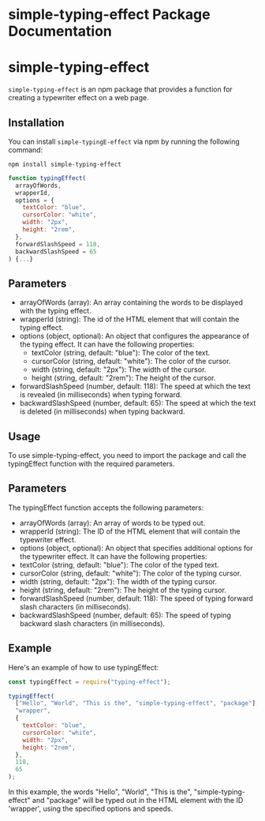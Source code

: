 # simple-typing-effect Package Documentation

# simple-typing-effect

`simple-typing-effect` is an npm package that provides a function for creating a typewriter effect on a web page.

## Installation

You can install `simple-typingE-effect` via npm by running the following command:

```shell
npm install simple-typing-effect
```

```javascript
function typingEffect(
  arrayOfWords,
  wrapperId,
  options = {
    textColor: "blue",
    cursorColor: "white",
    width: "2px",
    height: "2rem",
  },
  forwardSlashSpeed = 118,
  backwardSlashSpeed = 65
) {...}
```

## Parameters

- arrayOfWords (array): An array containing the words to be displayed with the typing effect.
- wrapperId (string): The id of the HTML element that will contain the typing effect.
- options (object, optional): An object that configures the appearance of the typing effect. It can have the following properties:
  - textColor (string, default: "blue"): The color of the text.
  - cursorColor (string, default: "white"): The color of the cursor.
  - width (string, default: "2px"): The width of the cursor.
  - height (string, default: "2rem"): The height of the cursor.
- forwardSlashSpeed (number, default: 118): The speed at which the text is revealed (in milliseconds) when typing forward.
- backwardSlashSpeed (number, default: 65): The speed at which the text is deleted (in milliseconds) when typing backward.

## Usage

To use simple-typing-effect, you need to import the package and call the typingEffect function with the required parameters.

## Parameters

The typingEffect function accepts the following parameters:

- arrayOfWords (array): An array of words to be typed out.
- wrapperId (string): The ID of the HTML element that will contain the typewriter effect.
- options (object, optional): An object that specifies additional options for the typewriter effect. It can have the following properties:
- textColor (string, default: "blue"): The color of the typed text.
- cursorColor (string, default: "white"): The color of the typing cursor.
- width (string, default: "2px"): The width of the typing cursor.
- height (string, default: "2rem"): The height of the typing cursor.
- forwardSlashSpeed (number, default: 118): The speed of typing forward slash characters (in milliseconds).
- backwardSlashSpeed (number, default: 65): The speed of typing backward slash characters (in milliseconds).

## Example

Here's an example of how to use typingEffect:

```javascript
const typingEffect = require("typing-effect");

typingEffect(
  ["Hello", "World", "This is the", "simple-typing-effect", "package"],
  "wrapper",
  {
    textColor: "blue",
    cursorColor: "white",
    width: "2px",
    height: "2rem",
  },
  118,
  65
);
```

In this example, the words "Hello", "World", "This is the", "simple-typing-effect" and "package" will be typed out in the HTML element with the ID 'wrapper', using the specified options and speeds.
